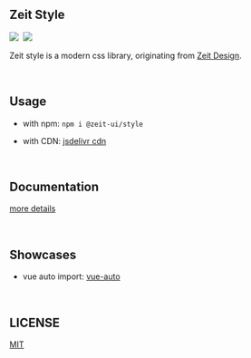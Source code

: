 ## Zeit Style
<p align="left">
  <img src="https://circleci.com/gh/zeit-ui/zeit-style/tree/master.svg?style=svg"><span>&nbsp</span>
  <img src="https://img.shields.io/badge/minzipped-11kb-green.svg?style=popout&colorB=01b301">
</p>

Zeit style is a modern css library, originating from [Zeit Design](https://zeit.co/design).

<br/>

## Usage

- with npm: `npm i @zeit-ui/style`

- with CDN: [jsdelivr cdn](https://cdn.jsdelivr.net/npm/@zeit-ui/style@latest/dist/style.css)

<br/>

## Documentation
[more details](https://zeit-style.now.sh/)

<br/>

## Showcases

- vue auto import: [vue-auto](https://vue-auto.lambdas.dev/)

<br/>

## LICENSE
[MIT](LICENSE)

